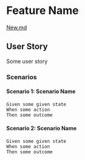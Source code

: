 # Feature Name

[New.md](./New.md)

## User Story

Some user story

### Scenarios

#### Scenario 1: Scenario Name

```cucumber
Given some given state
When some action
Then some outcome
```

#### Scenario 2: Scenario Name

```cucumber
Given some given state
When some action
Then some outcome
```
